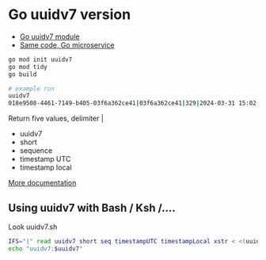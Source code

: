 # Go uuidv7 version

* [Go uuidv7 module](https://github.com/samborkent/uuid)
* [Same code, Go microservice](https://github.com/kshji/go/tree/master/uuidv7server)

```bash
go mod init uuidv7
go mod tidy
go build

# example run
uuidv7
018e9508-4461-7149-b405-03f6a362ce41|03f6a362ce41|329|2024-03-31 15:02:10.785 +0000 UTC|2024-03-31 18:02:10.785 +0300 EEST
```

Return five values, delimiter |
* uuidv7
* short 
* sequence
* timestamp UTC
* timestamp local

[More documentation](github.com/samborkent/uuidv7)

## Using uuidv7 with Bash / Ksh /.... 
Look uuidv7.sh
```bash
IFS="|" read uuidv7 short seq timestampUTC timestampLocal xstr < <(uuidv7)
echo "uuidv7:$uuidv7"
```


